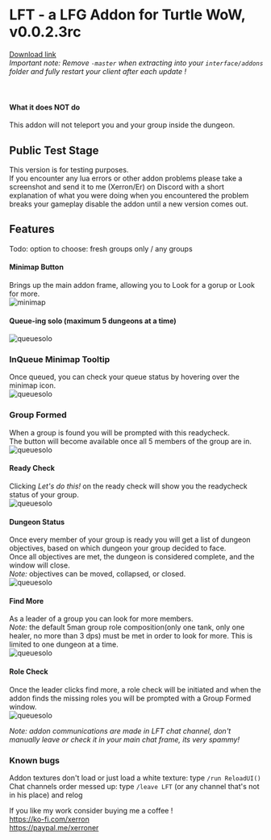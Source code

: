 # LFT - a LFG Addon for Turtle WoW, v0.0.2.3rc

[Download link](https://github.com/CosminPOP/LFT/archive/master.zip) <br>
_Important note: Remove `-master` when extracting into your `interface/addons` folder and fully restart your client after each update !_<BR><BR><Br>

#### What it does NOT do ####
This addon will not teleport you and your group inside the dungeon.

## Public Test Stage ##
This version is for testing purposes. <br>
If you encounter any lua errors or other addon problems please take a screenshot and send it to me (Xerron/Er) on Discord with a short explanation of what you were doing when you encountered the problem breaks your gameplay disable the addon until a new version comes out.

## Features ##
Todo: option to choose: fresh groups only / any groups

#### Minimap Button ####
Brings up the main addon frame, allowing you to Look for a gorup or Look for more.<Br>
![minimap](https://imgur.com/Z1uRxqz.png)

#### Queue-ing solo (maximum 5 dungeons at a time) ####
![queuesolo](https://imgur.com/ZWd7awX.png)

### InQueue Minimap Tooltip ###
Once queued, you can check your queue status by hovering over the minimap icon.<br>
![queuesolo](https://imgur.com/O0MNsKv.png)


### Group Formed ####
When a group is found you will be prompted with this readycheck.<br>
The button will become available once all 5 members of the group are in.<br>
![queuesolo](https://imgur.com/9rHbnfQ.png)

#### Ready Check ####
Clicking *Let's do this!* on the ready check will show you the readycheck status of your group.<br>
![queuesolo](https://imgur.com/1h3FDYG.png)

#### Dungeon Status ####
Once every member of your group is ready you will get a list of dungeon objectives, based on which dungeon your group decided to face.<br>
Once all objectives are met, the dungeon is considered complete, and the window will close.<br>
_Note:_ objectives can be moved, collapsed, or closed.<br>
![queuesolo](https://imgur.com/UGRDmzm.png)



#### Find More ####
As a leader of a group you can look for more members.<br>
_Note:_ the default 5man group role composition(only one tank, only one healer, no more than 3 dps) must be met in order to look for more. This is limited to one dungeon at a time.<Br>
![queuesolo](https://imgur.com/iOkkHks.png)

#### Role Check ####
Once the leader clicks find more, a role check will be initiated and when the addon finds the missing roles you will be prompted with a Group Formed window.<br>
![queuesolo](https://imgur.com/62LdVAT.png)



_Note: addon communications are made in LFT chat channel, don't manually leave or check it in your main chat frame, its very spammy!_<Br>

### Known bugs ###
Addon textures don't load or just load a white texture: type `/run ReloadUI()`<br>
Chat channels order messed up: type `/leave LFT` (or any channel that's not in his place) and relog<br>


If you like my work consider buying me a coffee !<br> 
https://ko-fi.com/xerron <br>
https://paypal.me/xerroner <br>
